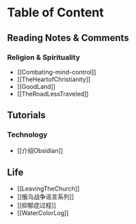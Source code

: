 # Table of Content

## Reading Notes & Comments
### Religion & Spirituality
 - [[Combating-mind-control]]
 - [[TheHeartofChristianity]]
 - [[GoodLand]]
 - [[TheRoadLessTraveled]]
## Tutorials
### Technology
- [[介绍Obsidian]]

## Life
- [[LeavingTheChurch]]
- [[俄乌战争谣言系列]]
- [[抑郁症过程]]
- [[WaterColorLog]]